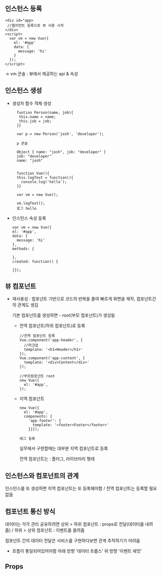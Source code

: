## 인스턴스 등록

    <div id="app>
     //엘리먼트 등록으로 뷰 사용 시작
    </div>
    <script>
      var vm = new Vue({
        el: '#app'
        data: {
          message: 'hi'
        }
      });
    </script>

-> vm 콘솔 : 뷰에서 제공하는 api & 속성

## 인스턴스 생성

- 생성자 함수 객체 생성

        funtion Person(name, job){
         this.name = name;
         this.job = job;
        }}
        
        var p = new Person('josh', 'developer');
        
        p 콘솔
        
        Object { name: "josh", job: "developer" }
        job: "developer"
        name: "josh"
      
      
        function Vue(){
        this.logText = function(){
          console.log('hello');
        }}
      
        var vm = new Vue();
      
        vm.logText();
        로그 hello

- 인스턴스 속성 등록

      var vm = new Vue({
      el: '#app',
      data: {
        message: 'hi'
      },
      methods: {
    
      },
      created: function() {
    
      }});

## 뷰 컴포넌트

- 재사용성 : 컴포넌트 기반으로 코드의 반복을 줄여 빠르게 화면을 제작, 컴포넌트간의 관계도 생김

  기본 컴포넌트를 생성하면 - root(부모 컴포넌트)가 생성됨

  - 전역 컴포넌트(하위 컴포넌트)로 등록
    
      <!-- #app인스턴스 -->
      <div id="app">
        <app-header></app-header>
        <app-content></app-content>
      </div>
  
        //전역 컴포넌트 등록
        Vue.component('app-header', {
          //마크업
          template: '<h1>Header</h1>'
        });
        Vue.component('app-content', {
          template: '<div>Content</div>'
        });
    
        //부모컴포넌트 root
        new Vue({
          el: '#app',
        });

  - 지역 컴포넌트

        new Vue({
          el: '#app',
          components: {
            'app-footer': {
              template: '<footer>Footer</footer>'
            }}});

        태그 등록

    실무에서 구현할때는 대부분 지역 컴포넌트로 등록

    전역 컴포넌트는 : 플러그, 라이브러리 형태

## 인스턴스와 컴포넌트의 관계

인스턴스를 또 생성하면 지역 컴포넌트는 또 등록해야함 / 전역 컴포넌트는 등록할 필요 없음

## 컴포넌트 통신 방식

데이터는 각각 관리 공유하려면 상위 > 하위 컴포넌트 : props로 전달(데이터를 내려줌) / 하위 > 상위 컴포넌트 : 이벤트를 올려줌

컴포넌트 간의 데이터 전달은 서비스를 구현하다보면 관계 추적하기가 어려움

- 흐름이 통일되어있어야함 아래 방향 '데이터 프롭스' 위 방향 '이벤트 에밋'

## Props

